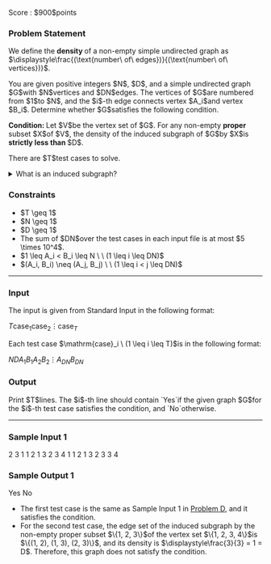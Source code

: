 
<div>

<span>

<span>

<p>
Score : $900$points
</p>

<div>

<section>

### **Problem Statement**

<p>
We define the 
<b>
density
</b>
of a non-empty simple undirected graph as $\displaystyle\frac{(\text{number\ of\ edges})}{(\text{number\ of\ vertices})}$.
</p>

<p>
You are given positive integers $N$, $D$, and a simple undirected graph $G$with $N$vertices and $DN$edges.
The vertices of $G$are numbered from $1$to $N$, and the $i$-th edge connects vertex $A_i$and vertex $B_i$.
Determine whether $G$satisfies the following condition.
</p>

<p>

<b>
Condition:
</b>
Let $V$be the vertex set of $G$.
For any non-empty 
<b>
proper
</b>
subset $X$of $V$, the density of the induced subgraph of $G$by $X$is 
<b>
strictly less than
</b>
$D$.
</p>

<p>
There are $T$test cases to solve.
</p>

<p>

</p>

<details>

<summary>
What is an induced subgraph?
</summary>

<p>

</p>

<p>
For a vertex subset $X$of graph $G$, the 
<b>
induced subgraph
</b>
of $G$by $X$is the graph with vertex set $X$and edge set containing all edges of $G$that connect two vertices in $X$.
In the above condition, note that we only consider vertex subsets that are neither empty nor the entire set.

</p>

</details>

</section>

</div>

<div>

<section>

### **Constraints**

<ul>

<li>
$T \geq 1$
</li>

<li>
$N \geq 1$
</li>

<li>
$D \geq 1$
</li>

<li>
The sum of $DN$over the test cases in each input file is at most $5 \times 10^4$.
</li>

<li>
$1 \leq A_i < B_i \leq N \ \ (1 \leq i \leq DN)$
</li>

<li>
$(A_i, B_i) \neq (A_j, B_j) \ \ (1 \leq i < j \leq DN)$
</li>

</ul>

</section>

</div>

---

<div>

<div>

<section>

### **Input**

<p>
The input is given from Standard Input in the following format:
</p>

<div>

$T$$\mathrm{case}_1$$\mathrm{case}_2$$\vdots$$\mathrm{case}_T$
</div>

<p>
Each test case $\mathrm{case}_i \ (1 \leq i \leq T)$is in the following format:
</p>

<div>

$N$$D$$A_1$$B_1$$A_2$$B_2$$\vdots$$A_{DN}$$B_{DN}$
</div>

</section>

</div>

<div>

<section>

### **Output**

<p>
Print $T$lines.
The $i$-th line should contain `Yes`if the given graph $G$for the $i$-th test case satisfies the condition, and `No`otherwise.
</p>

</section>

</div>

</div>

---

<div>

<section>

### **Sample Input 1**

<div>

2
3 1
1 2
1 3
2 3
4 1
1 2
1 3
2 3
3 4

</div>

</section>

</div>

<div>

<section>

### **Sample Output 1**

<div>

Yes
No

</div>

<ul>

<li>
The first test case is the same as Sample Input 1 in <a href="https://atcoder.jp/contests/arc161/tasks/arc161_f./arc161_d">Problem D</a>, and it satisfies the condition.
</li>

<li>
For the second test case, the edge set of the induced subgraph by the non-empty proper subset $\{1, 2, 3\}$of the vertex set $\{1, 2, 3, 4\}$is $\{(1, 2), (1, 3), (2, 3)\}$, and its density is $\displaystyle\frac{3}{3} = 1 = D$.
Therefore, this graph does not satisfy the condition.
</li>

</ul>

</section>

</div>

</span>

</span>

</div>
